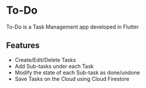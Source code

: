# To-Do

To-Do is a Task Management app developed in Flutter

## Features
* Create/Edit/Delete Tasks
* Add Sub-tasks under each Task
* Modify the state of each Sub-task as done/undone
* Save Tasks on the Cloud using Cloud Firestore

<!---
## Getting Started
1. **Setup [Flutter](https://docs.flutter.dev/get-started/install)** 
2. **Clone this repo<br>**
3. **Setup Firebase<br>** 
    * Create a [Firebase](https://console.firebase.google.com/) instance
    * Create a Database on Cloud Firestore
-->
